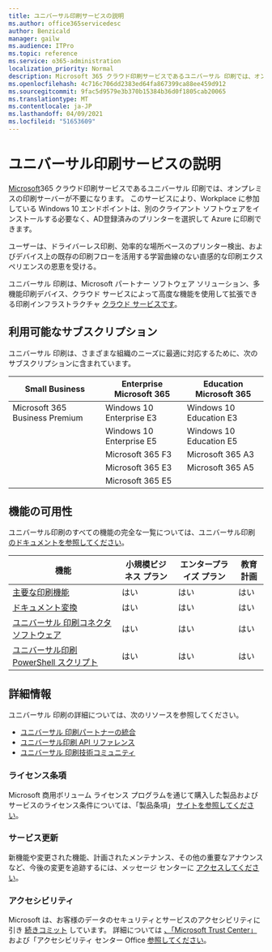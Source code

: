 ```yaml
---
title: ユニバーサル印刷サービスの説明
ms.author: office365servicedesc
author: Benzicald
manager: gailw
ms.audience: ITPro
ms.topic: reference
ms.service: o365-administration
localization_priority: Normal
description: Microsoft 365 クラウド印刷サービスであるユニバーサル 印刷では、オンプレミスの印刷サーバーが不要になります。
ms.openlocfilehash: 4c716c706dd2383ed64fa867399ca88ee459d912
ms.sourcegitcommit: 9fac5d9579e3b370b15384b36d0f1805cab20065
ms.translationtype: MT
ms.contentlocale: ja-JP
ms.lasthandoff: 04/09/2021
ms.locfileid: "51653609"
---
```

# <a name="universal-print-service-description"></a>ユニバーサル印刷サービスの説明

[Microsoft](https://www.microsoft.com/microsoft-365/windows/universal-print)365 クラウド印刷サービスであるユニバーサル 印刷では、オンプレミスの印刷サーバーが不要になります。 このサービスにより、Workplace に参加している Windows 10 エンドポイントは、別のクライアント ソフトウェアをインストールする必要なく、AD登録済みのプリンターを選択して Azure に印刷できます。

ユーザーは、ドライバーレス印刷、効率的な場所ベースのプリンター検出、およびデバイス上の既存の印刷フローを活用する学習曲線のない直感的な印刷エクスペリエンスの恩恵を受ける。

ユニバーサル 印刷は、Microsoft パートナー ソフトウェア ソリューション、多機能印刷デバイス、クラウド サービスによって高度な機能を使用して拡張できる印刷インフラストラクチャ [クラウド サービスです](/universal-print/fundamentals/universal-print-partner-integrations)。

## <a name="available-subscriptions"></a>利用可能なサブスクリプション

ユニバーサル 印刷は、さまざまな組織のニーズに最適に対応するために、次のサブスクリプションに含まれています。

| Small Business                 | Enterprise Microsoft 365     | Education Microsoft 365 |
|--------------------------------|------------------------------|-------------------------|
| Microsoft 365 Business Premium | Windows 10 Enterprise E3     | Windows 10 Education E3 |
|                                | Windows 10 Enterprise E5     | Windows 10 Education E5 |
|                                | Microsoft 365 F3             | Microsoft 365 A3        |
|                                | Microsoft 365 E3             | Microsoft 365 A5        |
|                                | Microsoft 365 E5             |                         |

## <a name="feature-availability"></a>機能の可用性

ユニバーサル印刷のすべての機能の完全な一覧については、ユニバーサル印刷 [のドキュメントを参照してください](/universal-print/)。

| 機能                                  | 小規模ビジネス プラン | エンタープライズ プラン | 教育計画 |
|------------------------------------------|----------------------|------------------|-----------------|
| [主要な印刷機能](/universal-print/)             | はい                  | はい              | はい             |
| [ドキュメント変換](/universal-print/fundamentals/universal-print-document-conversion)                  | はい                  | はい              | はい             |
| [ユニバーサル 印刷コネクタ ソフトウェア](/universal-print/fundamentals/universal-print-connector-overview)   | はい                  | はい              | はい             |
| [ユニバーサル印刷 PowerShell スクリプト](/universal-print/fundamentals/universal-print-powershell) | はい                  | はい              | はい             |

## <a name="learn-more"></a>詳細情報

ユニバーサル 印刷の詳細については、次のリソースを参照してください。

- [ユニバーサル 印刷パートナーの統合](/universal-print/fundamentals/universal-print-partner-integrations)
- [ユニバーサル印刷 API リファレンス](/graph/universal-print-concept-overview)
- [ユニバーサル 印刷技術コミュニティ](https://techcommunity.microsoft.com/t5/universal-print/ct-p/UniversalPrint)

### <a name="licensing-terms"></a>ライセンス条項

Microsoft 商用ボリューム ライセンス プログラムを通じて購入した製品およびサービスのライセンス条件については、「製品条項」 [サイトを参照してください](https://www.microsoft.com/licensing/terms/)。 

### <a name="service-updates"></a>サービス更新

新機能や変更された機能、計画されたメンテナンス、その他の重要なアナウンスなど、今後の変更を追跡するには、メッセージ センターに [アクセスしてください](/microsoft-365/admin/manage/message-center)。

### <a name="accessibility"></a>アクセシビリティ

Microsoft は、お客様のデータのセキュリティとサービスのアクセシビリティに引き [続きコミット](https://www.microsoft.com/trust-center/compliance/accessibility) しています。 詳細については [、「Microsoft Trust Center」](https://www.microsoft.com/trust-center) および「アクセシビリティ センター Office [参照してください](https://support.microsoft.com/topic/office-accessibility-center-resources-for-people-with-disabilities-ecab0fcf-d143-4fe8-a2ff-6cd596bddc6d)。